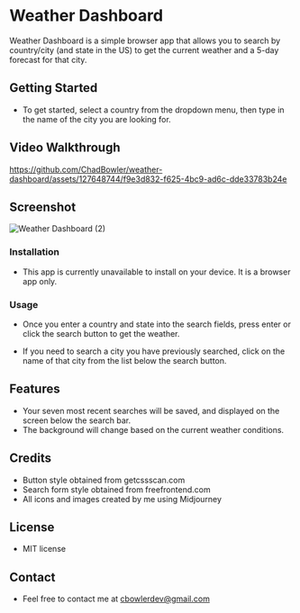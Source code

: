 # Weather Dashboard

Weather Dashboard is a simple browser app that allows you to search by country/city (and state in the US) to get the current weather and a 5-day forecast for that city.

## Getting Started

* To get started, select a country from the dropdown menu, then type in the name of the city you are looking for.

## Video Walkthrough

https://github.com/ChadBowler/weather-dashboard/assets/127648744/f9e3d832-f625-4bc9-ad6c-dde33783b24e

## Screenshot

![Weather Dashboard (2)](https://github.com/ChadBowler/weather-dashboard/assets/127648744/d07314b4-c44f-4944-8f1b-36a04c658bb8)

### Installation

* This app is currently unavailable to install on your device. It is a browser app only.

### Usage

* Once you enter a country and state into the search fields, press enter or click the search button to get the weather.

* If you need to search a city you have previously searched, click on the name of that city from the list below the search button.

## Features

* Your seven most recent searches will be saved, and displayed on the screen below the search bar.
* The background will change based on the current weather conditions.

## Credits

* Button style obtained from getcssscan.com
* Search form style obtained from freefrontend.com
* All icons and images created by me using Midjourney

## License

* MIT license

## Contact

* Feel free to contact me at cbowlerdev@gmail.com
